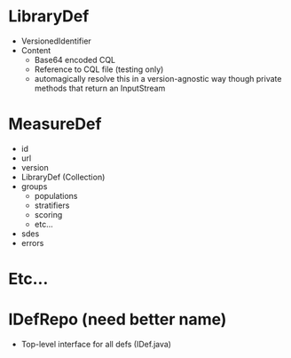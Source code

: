


# LibraryDef

* VersionedIdentifier
* Content
  * Base64 encoded CQL
  * Reference to CQL file (testing only)
  * automagically resolve this in a version-agnostic way though private methods that return an InputStream

# MeasureDef

* id
* url
* version
* LibraryDef (Collection)
* groups
  * populations
  * stratifiers
  * scoring
  * etc...
* sdes
* errors

# Etc...


# IDefRepo (need better name)

* Top-level interface for all defs (IDef.java)
